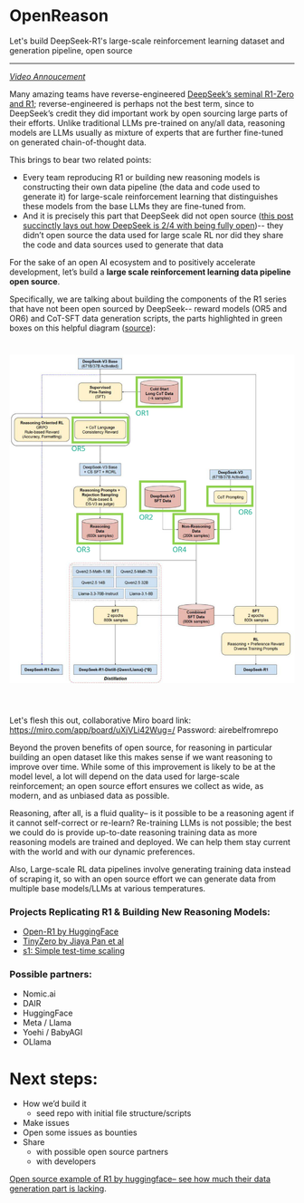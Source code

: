 # OpenReason
Let's build DeepSeek-R1's large-scale reinforcement learning dataset and generation pipeline, open source

----

[_Video Annoucement_](https://www.youtube.com/watch?v=dm5R3xCM8hY)


Many amazing teams have reverse-engineered [DeepSeek’s seminal R1-Zero and R1](https://arxiv.org/abs/2501.12948); reverse-engineered is perhaps not the best term, since to DeepSeek’s credit they did important work by open sourcing large parts of their efforts. Unlike traditional LLMs pre-trained on any/all data, reasoning models are LLMs usually as mixture of experts that are further fine-tuned on generated chain-of-thought data.

This brings to bear two related points:
- Every team reproducing R1 or building new reasoning models is constructing their own data pipeline (the data and code used to generate it) for large-scale reinforcement learning that distinguishes these models from the base LLMs they are fine-tuned from.
- And it is precisely this part that DeepSeek did not open source ([this post succinctly lays out how DeepSeek is 2/4 with being fully open](https://www.linkedin.com/posts/timnit-gebru-7b3b407_friends-for-something-to-be-open-source-activity-7290232331468967936-6vea))-- they didn’t open source the data used for large scale RL nor did they share the code and data sources used to generate that data

For the sake of an open AI ecosystem and to positively accelerate development, let’s build a **large scale reinforcement learning data pipeline open source**.

Specifically, we are talking about building the components of the R1 series that have not been open sourced by DeepSeek--  reward models (OR5 and OR6) and CoT-SFT data generation scripts, the parts highlighted in green boxes on this helpful diagram ([source](https://www.reddit.com/r/LocalLLaMA/comments/1i66j4f/deepseekr1_training_pipeline_visualized/)):

<h1 align="center">
<img src="https://raw.githubusercontent.com/aolabsai/OpenReason/refs/heads/main/diagram.png">
</h1><br>

Let's flesh this out, collaborative Miro board link: https://miro.com/app/board/uXjVLi42Wug=/ Password: airebelfromrepo

Beyond the proven benefits of open source, for reasoning in particular building an open dataset like this makes sense if we want reasoning to improve over time. While some of this improvement is likely to be at the model level, a lot will depend on the data used for large-scale reinforcement; an open source effort ensures we collect as wide, as modern, and as unbiased data as possible.

Reasoning, after all, is a fluid quality– is it possible to be a reasoning agent if it cannot self-correct or re-learn? Re-training LLMs is not possible; the best we could do is provide up-to-date reasoning training data as more reasoning models are trained and deployed. We can help them stay current with the world and with our dynamic preferences.

Also, Large-scale RL data pipelines involve generating training data instead of scraping it, so with an open source effort we can generate data from multiple base models/LLMs at various temperatures.



### Projects Replicating R1 & Building New Reasoning Models:

- [Open-R1 by HuggingFace](https://github.com/huggingface/open-r1)
- [TinyZero by Jiaya Pan et al](https://github.com/Jiayi-Pan/TinyZero)
- [s1: Simple test-time scaling](https://github.com/simplescaling/s1)


### Possible partners:

- Nomic.ai
- DAIR
- HuggingFace
- Meta / Llama
- Yoehi / BabyAGI
- OLlama


# Next steps:

- How we’d build it
   - seed repo with initial file structure/scripts
- Make issues
- Open some issues as bounties
- Share 
   - with possible open source partners
   - with developers



[Open source example of R1 by huggingface– see how much their data generation part is lacking](https://github.com/huggingface/open-r1?tab=readme-ov-file#data-generation).
